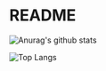 # README

![Anurag's github stats](https://github-readme-stats.vercel.app/api?username=Coconut8201&theme=tokyonight)

![Top Langs](https://github-readme-stats.vercel.app/api/top-langs/?username=Coconut8201)
